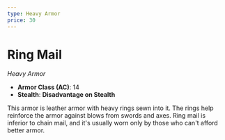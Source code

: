 ```yaml
---
type: Heavy Armor
price: 30
---
```

# Ring Mail

*Heavy Armor*

- **Armor Class (AC)**: 14
- **Stealth**: **Disadvantage on Stealth**


This armor is leather armor with heavy rings sewn into it. The rings help reinforce the armor against blows from swords and axes. Ring mail is inferior to chain mail, and it's usually worn only by those who can't afford better armor.